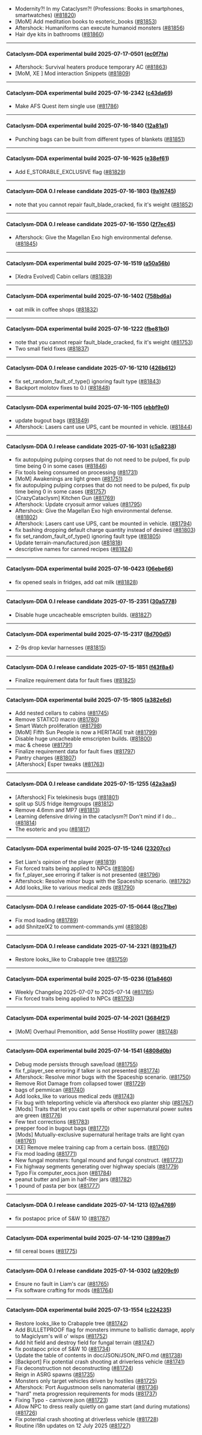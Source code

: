 * Modernity?! In my Cataclysm?! (Professions: Books in smartphones, smartwatches) ([#81820](https://github.com/CleverRaven/Cataclysm-DDA/pull/81820))
* [MoM] Add meditation books to esoteric_books ([#81853](https://github.com/CleverRaven/Cataclysm-DDA/pull/81853))
* Aftershock: Humaniforms can execute humanoid monsters ([#81856](https://github.com/CleverRaven/Cataclysm-DDA/pull/81856))
* Hair dye kits in bathrooms ([#81860](https://github.com/CleverRaven/Cataclysm-DDA/pull/81860))

---

#### Cataclysm-DDA experimental build 2025-07-17-0501 ([ec0f7fa](https://github.com/CleverRaven/Cataclysm-DDA/releases/tag/cdda-experimental-2025-07-17-0501))

* Aftershock: Survival heaters produce temporary AC ([#81863](https://github.com/CleverRaven/Cataclysm-DDA/pull/81863))
* [MoM, XE ] Mod interaction Snippets ([#81809](https://github.com/CleverRaven/Cataclysm-DDA/pull/81809))

---

#### Cataclysm-DDA experimental build 2025-07-16-2342 ([c43da69](https://github.com/CleverRaven/Cataclysm-DDA/releases/tag/cdda-experimental-2025-07-16-2342))

* Make AFS Quest item single use ([#81786](https://github.com/CleverRaven/Cataclysm-DDA/pull/81786))

---

#### Cataclysm-DDA experimental build 2025-07-16-1840 ([12a81a1](https://github.com/CleverRaven/Cataclysm-DDA/releases/tag/cdda-experimental-2025-07-16-1840))

* Punching bags can be built from different types of blankets ([#81851](https://github.com/CleverRaven/Cataclysm-DDA/pull/81851))

---

#### Cataclysm-DDA experimental build 2025-07-16-1625 ([e38ef61](https://github.com/CleverRaven/Cataclysm-DDA/releases/tag/cdda-experimental-2025-07-16-1625))

* Add E_STORABLE_EXCLUSIVE flag ([#81829](https://github.com/CleverRaven/Cataclysm-DDA/pull/81829))

---

#### Cataclysm-DDA 0.I release candidate 2025-07-16-1803 ([9a16745](https://github.com/CleverRaven/Cataclysm-DDA/releases/tag/cdda-0.I-2025-07-16-1803))

* note that you cannot repair fault_blade_cracked, fix it's weight ([#81852](https://github.com/CleverRaven/Cataclysm-DDA/pull/81852))

---

#### Cataclysm-DDA 0.I release candidate 2025-07-16-1550 ([2f7ec45](https://github.com/CleverRaven/Cataclysm-DDA/releases/tag/cdda-0.I-2025-07-16-1550))

* Aftershock: Give the Magellan Exo high environmental defense. ([#81845](https://github.com/CleverRaven/Cataclysm-DDA/pull/81845))

---

#### Cataclysm-DDA experimental build 2025-07-16-1519 ([a50a56b](https://github.com/CleverRaven/Cataclysm-DDA/releases/tag/cdda-experimental-2025-07-16-1519))

* [Xedra Evolved] Cabin cellars ([#81839](https://github.com/CleverRaven/Cataclysm-DDA/pull/81839))

---

#### Cataclysm-DDA experimental build 2025-07-16-1402 ([758bd6a](https://github.com/CleverRaven/Cataclysm-DDA/releases/tag/cdda-experimental-2025-07-16-1402))

* oat milk in coffee shops ([#81832](https://github.com/CleverRaven/Cataclysm-DDA/pull/81832))

---

#### Cataclysm-DDA experimental build 2025-07-16-1222 ([fbe81b0](https://github.com/CleverRaven/Cataclysm-DDA/releases/tag/cdda-experimental-2025-07-16-1222))

* note that you cannot repair fault_blade_cracked, fix it's weight ([#81753](https://github.com/CleverRaven/Cataclysm-DDA/pull/81753))
* Two small field fixes ([#81837](https://github.com/CleverRaven/Cataclysm-DDA/pull/81837))

---

#### Cataclysm-DDA 0.I release candidate 2025-07-16-1210 ([426b612](https://github.com/CleverRaven/Cataclysm-DDA/releases/tag/cdda-0.I-2025-07-16-1210))

* fix set_random_fault_of_type() ignoring fault type ([#81843](https://github.com/CleverRaven/Cataclysm-DDA/pull/81843))
* Backport molotov fixes to 0.I ([#81848](https://github.com/CleverRaven/Cataclysm-DDA/pull/81848))

---

#### Cataclysm-DDA experimental build 2025-07-16-1105 ([ebbf9e0](https://github.com/CleverRaven/Cataclysm-DDA/releases/tag/cdda-experimental-2025-07-16-1105))

* update bugout bags ([#81849](https://github.com/CleverRaven/Cataclysm-DDA/pull/81849))
* Aftershock: Lasers cant use UPS, cant be mounted in vehicle. ([#81844](https://github.com/CleverRaven/Cataclysm-DDA/pull/81844))

---

#### Cataclysm-DDA 0.I release candidate 2025-07-16-1031 ([c5a8238](https://github.com/CleverRaven/Cataclysm-DDA/releases/tag/cdda-0.I-2025-07-16-1031))

* fix autopulping pulping corpses that do not need to be pulped, fix pulp time being 0 in some cases ([#81846](https://github.com/CleverRaven/Cataclysm-DDA/pull/81846))
* Fix tools being consumed on processing ([#81731](https://github.com/CleverRaven/Cataclysm-DDA/pull/81731))
* [MoM] Awakenings are light green ([#81751](https://github.com/CleverRaven/Cataclysm-DDA/pull/81751))
* fix autopulping pulping corpses that do not need to be pulped, fix pulp time being 0 in some cases ([#81757](https://github.com/CleverRaven/Cataclysm-DDA/pull/81757))
* [CrazyCataclysm] Kitchen Gun ([#81769](https://github.com/CleverRaven/Cataclysm-DDA/pull/81769))
* Aftershock: Update cryosuit armor values ([#81795](https://github.com/CleverRaven/Cataclysm-DDA/pull/81795))
* Aftershock: Give the Magellan Exo high environmental defense. ([#81802](https://github.com/CleverRaven/Cataclysm-DDA/pull/81802))
* Aftershock: Lasers cant use UPS, cant be mounted in vehicle. ([#81794](https://github.com/CleverRaven/Cataclysm-DDA/pull/81794))
* fix bashing dropping default charge quantity instead of desired ([#81803](https://github.com/CleverRaven/Cataclysm-DDA/pull/81803))
* fix set_random_fault_of_type() ignoring fault type ([#81805](https://github.com/CleverRaven/Cataclysm-DDA/pull/81805))
* Update terrain-manufactured.json ([#81818](https://github.com/CleverRaven/Cataclysm-DDA/pull/81818))
* descriptive names for canned recipes ([#81824](https://github.com/CleverRaven/Cataclysm-DDA/pull/81824))

---

#### Cataclysm-DDA experimental build 2025-07-16-0423 ([06ebe66](https://github.com/CleverRaven/Cataclysm-DDA/releases/tag/cdda-experimental-2025-07-16-0423))

* fix opened seals in fridges, add oat milk ([#81828](https://github.com/CleverRaven/Cataclysm-DDA/pull/81828))

---

#### Cataclysm-DDA 0.I release candidate 2025-07-15-2351 ([30a5778](https://github.com/CleverRaven/Cataclysm-DDA/releases/tag/cdda-0.I-2025-07-15-2351))

* Disable huge uncacheable emscripten builds. ([#81827](https://github.com/CleverRaven/Cataclysm-DDA/pull/81827))

---

#### Cataclysm-DDA experimental build 2025-07-15-2317 ([8d700d5](https://github.com/CleverRaven/Cataclysm-DDA/releases/tag/cdda-experimental-2025-07-15-2317))

* Z-9s drop kevlar harnesses ([#81815](https://github.com/CleverRaven/Cataclysm-DDA/pull/81815))

---

#### Cataclysm-DDA 0.I release candidate 2025-07-15-1851 ([f43f8a4](https://github.com/CleverRaven/Cataclysm-DDA/releases/tag/cdda-0.I-2025-07-15-1851))

* Finalize requirement data for fault fixes ([#81825](https://github.com/CleverRaven/Cataclysm-DDA/pull/81825))

---

#### Cataclysm-DDA experimental build 2025-07-15-1805 ([a382e6d](https://github.com/CleverRaven/Cataclysm-DDA/releases/tag/cdda-experimental-2025-07-15-1805))

* Add nested cellars to cabins ([#81745](https://github.com/CleverRaven/Cataclysm-DDA/pull/81745))
* Remove STATIC() macro ([#81780](https://github.com/CleverRaven/Cataclysm-DDA/pull/81780))
* Smart Watch proliferation ([#81798](https://github.com/CleverRaven/Cataclysm-DDA/pull/81798))
* [MoM] Fifth Sun People is now a HERITAGE trait ([#81799](https://github.com/CleverRaven/Cataclysm-DDA/pull/81799))
* Disable huge uncacheable emscripten builds. ([#81800](https://github.com/CleverRaven/Cataclysm-DDA/pull/81800))
* mac & cheese ([#81791](https://github.com/CleverRaven/Cataclysm-DDA/pull/81791))
* Finalize requirement data for fault fixes ([#81797](https://github.com/CleverRaven/Cataclysm-DDA/pull/81797))
* Pantry charges ([#81807](https://github.com/CleverRaven/Cataclysm-DDA/pull/81807))
* [Aftershock] Esper tweaks ([#81763](https://github.com/CleverRaven/Cataclysm-DDA/pull/81763))

---

#### Cataclysm-DDA 0.I release candidate 2025-07-15-1255 ([42a3aa5](https://github.com/CleverRaven/Cataclysm-DDA/releases/tag/cdda-0.I-2025-07-15-1255))

* [Aftershock] Fix telekinesis bugs ([#81801](https://github.com/CleverRaven/Cataclysm-DDA/pull/81801))
* split up SUS fridge itemgroups ([#81812](https://github.com/CleverRaven/Cataclysm-DDA/pull/81812))
* Remove 4.6mm and MP7 ([#81813](https://github.com/CleverRaven/Cataclysm-DDA/pull/81813))
* Learning defensive driving in the cataclysm?! Don't mind if I do... ([#81814](https://github.com/CleverRaven/Cataclysm-DDA/pull/81814))
* The esoteric and you ([#81817](https://github.com/CleverRaven/Cataclysm-DDA/pull/81817))

---

#### Cataclysm-DDA experimental build 2025-07-15-1246 ([23207cc](https://github.com/CleverRaven/Cataclysm-DDA/releases/tag/cdda-experimental-2025-07-15-1246))

* Set Liam's opinion of the player ([#81819](https://github.com/CleverRaven/Cataclysm-DDA/pull/81819))
* Fix forced traits being applied to NPCs ([#81806](https://github.com/CleverRaven/Cataclysm-DDA/pull/81806))
* fix f_player_see erroring if talker is not presented ([#81796](https://github.com/CleverRaven/Cataclysm-DDA/pull/81796))
* Aftershock: Resolve minor bugs with the Spaceship scenario. ([#81792](https://github.com/CleverRaven/Cataclysm-DDA/pull/81792))
* Add looks_like to various medical zeds ([#81790](https://github.com/CleverRaven/Cataclysm-DDA/pull/81790))

---

#### Cataclysm-DDA 0.I release candidate 2025-07-15-0644 ([8cc71be](https://github.com/CleverRaven/Cataclysm-DDA/releases/tag/cdda-0.I-2025-07-15-0644))

* Fix mod loading ([#81789](https://github.com/CleverRaven/Cataclysm-DDA/pull/81789))
* add ShnitzelX2 to comment-commands.yml ([#81808](https://github.com/CleverRaven/Cataclysm-DDA/pull/81808))

---

#### Cataclysm-DDA 0.I release candidate 2025-07-14-2321 ([8931b47](https://github.com/CleverRaven/Cataclysm-DDA/releases/tag/cdda-0.I-2025-07-14-2321))

* Restore looks_like to Crabapple tree ([#81759](https://github.com/CleverRaven/Cataclysm-DDA/pull/81759))

---

#### Cataclysm-DDA experimental build 2025-07-15-0236 ([01a8460](https://github.com/CleverRaven/Cataclysm-DDA/releases/tag/cdda-experimental-2025-07-15-0236))

* Weekly Changelog 2025-07-07 to 2025-07-14 ([#81785](https://github.com/CleverRaven/Cataclysm-DDA/pull/81785))
* Fix forced traits being applied to NPCs ([#81793](https://github.com/CleverRaven/Cataclysm-DDA/pull/81793))

---

#### Cataclysm-DDA experimental build 2025-07-14-2021 ([3684f21](https://github.com/CleverRaven/Cataclysm-DDA/releases/tag/cdda-experimental-2025-07-14-2021))

* [MoM] Overhaul Premonition, add Sense Hostility power ([#81748](https://github.com/CleverRaven/Cataclysm-DDA/pull/81748))

---

#### Cataclysm-DDA experimental build 2025-07-14-1541 ([4808d0b](https://github.com/CleverRaven/Cataclysm-DDA/releases/tag/cdda-experimental-2025-07-14-1541))

* Debug mode persists through save/load ([#81755](https://github.com/CleverRaven/Cataclysm-DDA/pull/81755))
* fix f_player_see erroring if talker is not presented ([#81774](https://github.com/CleverRaven/Cataclysm-DDA/pull/81774))
* Aftershock: Resolve minor bugs with the Spaceship scenario. ([#81750](https://github.com/CleverRaven/Cataclysm-DDA/pull/81750))
* Remove Riot Damage from collapsed tower ([#81729](https://github.com/CleverRaven/Cataclysm-DDA/pull/81729))
* bags of pemmican ([#81740](https://github.com/CleverRaven/Cataclysm-DDA/pull/81740))
* Add looks_like to various medical zeds ([#81743](https://github.com/CleverRaven/Cataclysm-DDA/pull/81743))
* Fix bug with teleporting vehicle via aftershock exo planter ship ([#81767](https://github.com/CleverRaven/Cataclysm-DDA/pull/81767))
* [Mods] Traits that let you cast spells or other supernatural power suites are green ([#81776](https://github.com/CleverRaven/Cataclysm-DDA/pull/81776))
* Few text corrections ([#81783](https://github.com/CleverRaven/Cataclysm-DDA/pull/81783))
* prepper food in bugout bags ([#81770](https://github.com/CleverRaven/Cataclysm-DDA/pull/81770))
* [Mods] Mutually-exclusive supernatural heritage traits are light cyan ([#81761](https://github.com/CleverRaven/Cataclysm-DDA/pull/81761))
* [XE] Remove melee training cap from a certain boss. ([#81760](https://github.com/CleverRaven/Cataclysm-DDA/pull/81760))
* Fix mod loading ([#81771](https://github.com/CleverRaven/Cataclysm-DDA/pull/81771))
* New fungal monsters: fungal mound and fungal construct. ([#81773](https://github.com/CleverRaven/Cataclysm-DDA/pull/81773))
* Fix highway segments generating over highway specials ([#81779](https://github.com/CleverRaven/Cataclysm-DDA/pull/81779))
* Typo Fix computer_eocs.json ([#81784](https://github.com/CleverRaven/Cataclysm-DDA/pull/81784))
* peanut butter and jam in half-liter jars ([#81782](https://github.com/CleverRaven/Cataclysm-DDA/pull/81782))
* 1 pound of pasta per box ([#81777](https://github.com/CleverRaven/Cataclysm-DDA/pull/81777))

---

#### Cataclysm-DDA 0.I release candidate 2025-07-14-1213 ([07a4769](https://github.com/CleverRaven/Cataclysm-DDA/releases/tag/cdda-0.I-2025-07-14-1213))

* fix postapoc price of S&W 10 ([#81787](https://github.com/CleverRaven/Cataclysm-DDA/pull/81787))

---

#### Cataclysm-DDA experimental build 2025-07-14-1210 ([3899ae7](https://github.com/CleverRaven/Cataclysm-DDA/releases/tag/cdda-experimental-2025-07-14-1210))

* fill cereal boxes ([#81775](https://github.com/CleverRaven/Cataclysm-DDA/pull/81775))

---

#### Cataclysm-DDA 0.I release candidate 2025-07-14-0302 ([a9209c9](https://github.com/CleverRaven/Cataclysm-DDA/releases/tag/cdda-0.I-2025-07-14-0302))

* Ensure no fault in Liam's car ([#81765](https://github.com/CleverRaven/Cataclysm-DDA/pull/81765))
* Fix software crafting for mods ([#81764](https://github.com/CleverRaven/Cataclysm-DDA/pull/81764))

---

#### Cataclysm-DDA experimental build 2025-07-13-1554 ([c224235](https://github.com/CleverRaven/Cataclysm-DDA/releases/tag/cdda-experimental-2025-07-13-1554))

* Restore looks_like to Crabapple tree ([#81742](https://github.com/CleverRaven/Cataclysm-DDA/pull/81742))
* Add BULLETPROOF flag for monsters immune to ballistic damage, apply to Magiclysm's will o' wisps ([#81752](https://github.com/CleverRaven/Cataclysm-DDA/pull/81752))
* Add hit field and destroy field for fungal terrain ([#81747](https://github.com/CleverRaven/Cataclysm-DDA/pull/81747))
* fix postapoc price of S&W 10 ([#81734](https://github.com/CleverRaven/Cataclysm-DDA/pull/81734))
* Update the table of contents in doc/JSON/JSON_INFO.md ([#81738](https://github.com/CleverRaven/Cataclysm-DDA/pull/81738))
* [Backport] Fix potential crash shooting at driverless vehicle ([#81741](https://github.com/CleverRaven/Cataclysm-DDA/pull/81741))
* Fix deconstruction not deconstructing ([#81724](https://github.com/CleverRaven/Cataclysm-DDA/pull/81724))
* Reign in ASRG spawns ([#81735](https://github.com/CleverRaven/Cataclysm-DDA/pull/81735))
* Monsters only target vehicles driven by hostiles ([#81725](https://github.com/CleverRaven/Cataclysm-DDA/pull/81725))
* Aftershock: Port Augustmoon sells nanomaterial ([#81736](https://github.com/CleverRaven/Cataclysm-DDA/pull/81736))
* "hard" meta progression requirements for mods ([#81737](https://github.com/CleverRaven/Cataclysm-DDA/pull/81737))
* Fixing Typo - carnivore.json ([#81723](https://github.com/CleverRaven/Cataclysm-DDA/pull/81723))
* Allow NPC to dress really quietly on game start (and during mutations) ([#81726](https://github.com/CleverRaven/Cataclysm-DDA/pull/81726))
* Fix potential crash shooting at driverless vehicle ([#81728](https://github.com/CleverRaven/Cataclysm-DDA/pull/81728))
* Routine i18n updates on 12 July 2025 ([#81727](https://github.com/CleverRaven/Cataclysm-DDA/pull/81727))
